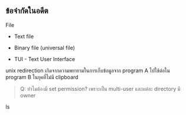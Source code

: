 
## ข้อจำกัดในอดีต

File
- Text file
- Binary file (universal file)

- TUI - Text User Interface



unix redirection เกิดจากความพยายามในการเก็บข้อมูลจาก program A ไปใช้ต่อใน program B
ในยุคที่ไม่มี clipboard

>Q: ทำไมต้องมี set permission?
>เพราะเป็น multi-user และแต่ละ directory มี owner

ls
